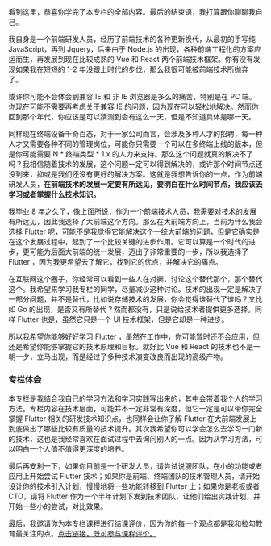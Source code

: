 看到这里，恭喜你学完了本专栏的全部内容。最后的结束语，我打算跟你聊聊我自己。

我自身是一个前端研发人员，经历了前端技术的各种更新换代，从最初的手写纯 JavaScript，再到 Jquery，后来由于 Node.js 的出现，各种前端工程化的方案应运而生，再发展到现在比较成熟的 Vue 和 React 两个前端技术框架。你有没有发现如果我在短短的 1-2 年没跟上时代的步伐，那么我很可能被前端技术所抛弃了。

或许你可能不会体会到兼容 IE 和 非 IE 浏览器是多么的痛苦，特别是在 PC 端。你现在可能不需要再考虑关于兼容 IE 的问题，因为现在可以轻松地解决。然而你回到那个年代，你应该是可以猜测到会有这么一天，但是不知道具体是哪一天。

同样现在终端设备千奇百态，对于一家公司而言，会涉及多种人才的招聘，每一种人才又需要各种不同的管理岗位，可能你只需要一个可以在多终端上线的版本，但是你可能需要 N \* 终端类型 \* 1.x 的人力来支持。那么这个问题就真的解决不了吗？我相信随着技术的发展，这个问题一定可以得到解决的，或许那个时间节点还没到来，抑或是我们还没有更好的解决方案。这就是我想告诉你的一点，作为前端研发人员，**在前端技术的发展一定要有所远见，要明白在什么时间节点，我应该去学习或者掌握什么技术知识。**

我毕业 8 年之久了，像上面所说，作为一个前端技术人员，我需要对技术的发展有所远见，因此我选择了大前端这个方向。那么在大前端方向上，当前为什么我会选择 Flutter 呢，可能不是我觉得它能解决这个一统大前端的问题，但是它确实是在这个发展过程中，起到了一个比较关键的进步作用。它可以算是一个时代的进步，更可能为后面大前端的统一发展，迈出了非常重要的一步，所以我选择了 Flutter ，因为我更希望去了解它，找到它的优点，并解决它的痛点。

在互联网这个圈子，你经常可以看到一些人在对撕，讨论这个替代那个，那个替代这个。我希望来学习我专栏的同学，尽量减少这种讨论。技术的出现一定是解决了一部分问题，并不是替代，比如说存储技术的发展，你会觉得谁替代了谁吗？又比如 Go 的出现，是否又有所替代？然而都没有，只是说给技术者提供更多选择。同样 Flutter 也是，虽然它只是一个 UI 技术框架，但是它却是一种进步。

所以我希望你能够好好学习 Flutter ，虽然在工作中，你可能暂时还不会应用，但还是希望你能够掌握它的技术原理和目标。就好比 Vue 和 React 的技术也不是一朝一夕，立马出现，而是经过了多种技术演变改良而出现的高级产物。

### 专栏体会

本专栏是我结合我自己的学习方法和学习实践写出来的，其中会带着我个人的学习方法。专栏内容在技术层面，可能并不一定非常有深度，但它一定是可以带你完全掌握 Flutter 相关的研发技术知识点，也同样会让你了解 Flutter 在大前端发展上到底做出了哪些比较有质量的技术提升。其次我希望你可以学会怎么去学习一门新的技术，这也是我经常喜欢在面试过程中去询问别人的一点。因为从学习方法，可以明白一个人值不值得更深度的培养。

最后再安利一下，如果你目前是一个研发人员，请尝试说服团队，在小的功能或者应用上开始尝试 Flutter 技术；如果你是前端、终端团队的技术管理人员，请开始设计你的技术引入计划，慢慢地将一些功能转移到 Flutter 上；如果你是老板或者 CTO，请将 Flutter 作为一个半年计划下发到技术团队，让他们给出实践计划，并开始一些小的尝试，对比效果。

最后，我邀请你为本专栏课程进行结课评价，因为你的每一个观点都是我和拉勾教育最关注的点。[点击链接，既可参与课程评价。](https://wj.qq.com/s2/6901229/2773)